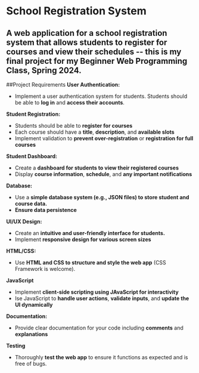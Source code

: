 # School Registration System
A web application for a school registration system that allows students to register for courses and view their schedules -- this is my final project for my Beginner Web Programming Class, Spring 2024.
---

##Project Requirements
**User Authentication:**
- Implement a user authentication system for students. Students should be able to **log in** and **access their accounts**.

**Student Registration:**
- Students should be able to **register for courses**
- Each course should have a **title**, **description**, and **available slots**
- Implement validation to **prevent over-registration** or **registration for full courses**

**Student Dashboard:**
- Create a **dashboard for students to view their registered courses**
- Display **course information**, **schedule**, and **any important notifications**

**Database:**
- Use a **simple database system (e.g., JSON files) to store student and course data.**
- **Ensure data persistence**

**UI/UX Design:**
- Create an **intuitive and user-friendly interface for students.**
- Implement **responsive design for various screen sizes**

**HTML/CSS:**
- Use **HTML and CSS to structure and style the web app** (CSS Framework is welcome).

**JavaScript**
- Implement **client-side scripting using JAvaScript for interactivity**
- Ise JavaScript to **handle user actions**, **validate inputs**, and **update the UI dynamically**

**Documentation:**
- Provide clear documentation for your code including **comments** and **explanations**

**Testing**
- Thoroughly **test the web app** to ensure it functions as expected and is free of bugs.